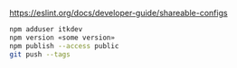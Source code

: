 https://eslint.org/docs/developer-guide/shareable-configs

```sh
npm adduser itkdev
npm version «some version»
npm publish --access public
git push --tags
```
